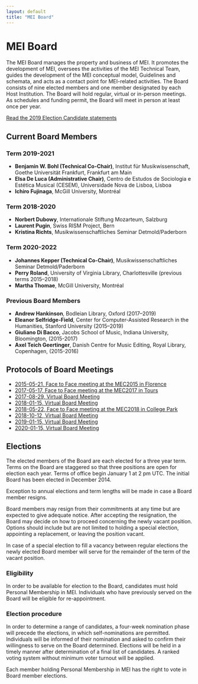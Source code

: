 ```yaml
---
layout: default
title: "MEI Board"
---
```

# MEI Board

The MEI Board manages the property and business of MEI. It promotes the development of MEI, oversees the activities of the MEI Technical Team, guides the development of the MEI conceptual model, Guidelines and schemata, and acts as a contact point for MEI-related activities. The Board consists of nine elected members and one member designated by each Host Institution. The Board will hold regular, virtual or in-person meetings. As schedules and funding permit, the Board will meet in person at least once per year.

[Read the 2019 Election Candidate statements](/community/mei-board/elections/2019/candidates)

## Current Board Members

### Term 2019-2021

* **Benjamin W. Bohl (Technical Co-Chair)**, Institut für Musikwissenschaft, Goethe Universität Frankfurt, Frankfurt am Main
* **Elsa De Luca (Administrative Chair)**, Centro de Estudos de Sociologia e Estética Musical (CESEM), Universidade Nova de Lisboa, Lisboa
* **Ichiro Fujinaga**, McGill University, Montréal 

### Term 2018-2020

* **Norbert Dubowy**, Internationale Stiftung Mozarteum, Salzburg 
* **Laurent Pugin**, Swiss RISM Project, Bern 
* **Kristina Richts**, Musikwissenschaftliches Seminar Detmold/Paderborn

### Term 2020-2022

* **Johannes Kepper (Technical Co-Chair)**, Musikwissenschaftliches Seminar Detmold/Paderborn 
* **Perry Roland**, University of Virginia Library, Charlottesville (previous terms 2015–2018)
* **Martha Thomae**, McGill University, Montréal

### Previous Board Members

* **Andrew Hankinson**, Bodleian Library, Oxford (2017–2019)
* **Eleanor Selfridge-Field**, Center for Computer-Assisted Research in the Humanities, Stanford University (2015–2019)
* **Giuliano Di Bacco**, Jacobs School of Music, Indiana University, Bloomington, (2015-2017)
* **Axel Teich Geertinger**, Danish Centre for Music Editing, Royal Library, Copenhagen, (2015-2016)

## Protocols of Board Meetings

* [2015-05-21, Face to Face meeting at the MEC2015 in Florence](mei-board/protocols/2015-05-21_Face-to-Face-Meeting-MEC2015-Florence.md)
* [2017-05-17, Face to Face meeting at the MEC2017 in Tours](mei-board/protocols/2017-05-17_Face-to-Face-Meeting-MEC2017-Tours.md)
* [2017-08-29, Virtual Board Meeting](mei-board/protocols/2017-08-29_Virtual-Board-Meeting.md)
* [2018-01-15, Virtual Board Meeting](mei-board/protocols/2018-01-15_Virtual-Board-Meeting.md)
* [2018-05-22, Face to Face meeting at the MEC2018 in College Park](mei-board/protocols/2018-05-22_Face-to-Face-Meeting-MEC2018-College-Park.md)
* [2018-10-12, Virtual Board Meeting](mei-board/protocols/2018-10-12_Virtual-Board-Meeting.md)
* [2019-01-15, Virtual Board Meeting](mei-board/protocols/2019-01-15_Virtual-Board-Meeting.md)
* [2020-01-15, Virtual Board Meeting](mei-board/protocols/2020-01-15_Virtual-Board-Meeting.md)

## Elections

The elected members of the Board are each elected for a three year term. Terms on the Board are staggered so that three positions are open for election each year. Terms of office begin January 1 at 2 pm UTC. The initial Board has been elected in December 2014.

Exception to annual elections and term lengths will be made in case a Board member resigns.

Board members may resign from their commitments at any time but are expected to give adequate notice. After accepting the resignation, the Board may decide on how to proceed concerning the newly vacant position. Options should include but are not limited to holding a special election, appointing a replacement, or leaving the position vacant.

In case of a special election to fill a vacancy between regular elections the newly elected Board member will serve for the remainder of the term of the vacant position.

### Eligibility

In order to be available for election to the Board, candidates must hold Personal Membership in MEI. Individuals who have previously served on the Board will be eligible for re-appointment.

### Election procedure

In order to determine a range of candidates, a four-week nomination phase will precede the elections, in which self-nominations are permitted. Individuals will be informed of their nomination and asked to confirm their willingness to serve on the Board determined. Elections will be held in a timely manner after determination of a final list of candidates. A ranked voting system without minimum voter turnout will be applied.

Each member holding Personal Membership in MEI has the right to vote in Board member elections.
